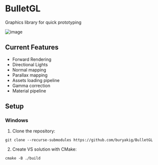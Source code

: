 # BulletGL
Graphics library for quick prototyping

![image](https://user-images.githubusercontent.com/73420624/173396668-6b703c09-91b6-4892-ba9f-b8c903c41c18.png)
## Current Features
- Forward Rendering
- Directional Lights
- Normal mapping
- Parallax mapping
- Assets loading pipeline
- Gamma correction
- Material pipeline
## Setup
### Windows
1. Clone the repository:
```
git clone --recurse-submodules https://github.com/buryakig/BulletGL
```
2. Create VS solution with CMake:
```
cmake -B ./build
```
